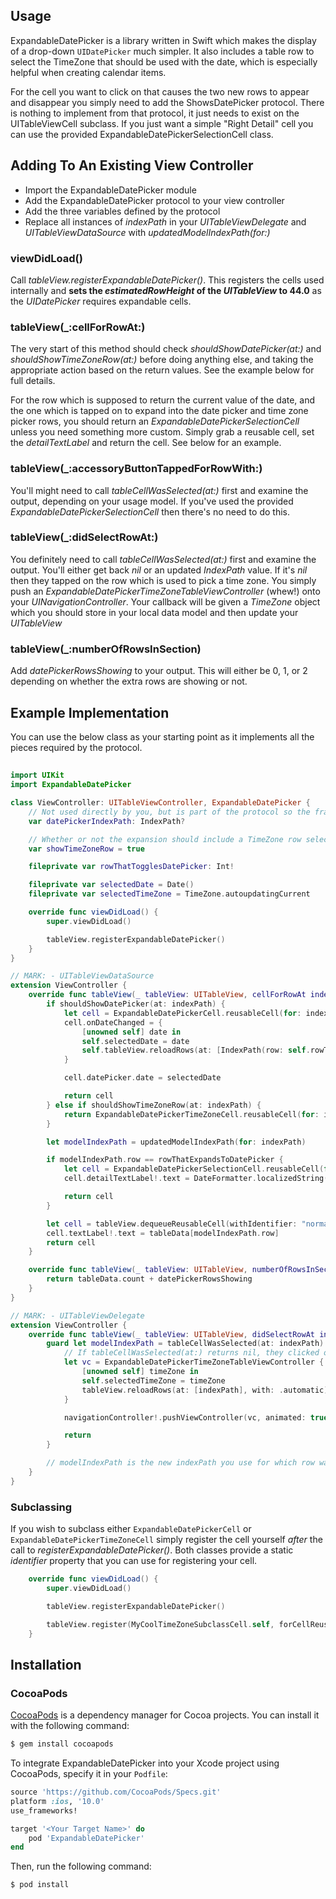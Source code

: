 ## Usage

ExpandableDatePicker is a library written in Swift which makes the display of a drop-down `UIDatePicker` much simpler.  It also includes
a table row to select the TimeZone that should be used with the date, which is especially helpful when creating calendar items.

For the cell you want to click on that causes the two new rows to appear and disappear you simply need to add the ShowsDatePicker protocol.
There is nothing to implement from that protocol, it just needs to exist on the UITableViewCell subclass.  If you just want a simple "Right Detail" 
cell you can use the provided ExpandableDatePickerSelectionCell class.

## Adding To An Existing View Controller

* Import the ExpandableDatePicker module
* Add the ExpandableDatePicker protocol to your view controller
* Add the three variables defined by the protocol
* Replace all instances of *indexPath* in your *UITableViewDelegate* and *UITableViewDataSource* with *updatedModelIndexPath(for:)*

### viewDidLoad()

Call *tableView.registerExpandableDatePicker()*.  This registers the cells used internally and **sets the *estimatedRowHeight* of the *UITableView* to 44.0** as the *UIDatePicker* requires expandable cells.

### tableView(_:cellForRowAt:)
 
The very start of this method should check *shouldShowDatePicker(at:)* and *shouldShowTimeZoneRow(at:)* before doing anything else, and taking the appropriate action based on the return values.  See the example below for full details.

For the row which is supposed to return the current value of the date, and the one which is tapped on to expand into the date picker and time zone picker rows, you should return an *ExpandableDatePickerSelectionCell* unless you need something more custom.  Simply grab a reusable cell, set the *detailTextLabel* and return the cell.  See below for an example.

### tableView(_:accessoryButtonTappedForRowWith:)

You'll might need to call *tableCellWasSelected(at:)* first and examine the output, depending on your usage model. If you've used the provided *ExpandableDatePickerSelectionCell* then there's no need to do this.

### tableView(_:didSelectRowAt:)

You definitely need to call *tableCellWasSelected(at:)* first and examine the output.  You'll either get back *nil* or an updated *IndexPath* value.  If it's *nil* then they tapped on the row which is used to pick a time zone.  You simply push an *ExpandableDatePickerTimeZoneTableViewController* (whew!) onto your *UINavigationController*.  Your callback will be given a *TimeZone* object which you should store in your local data model and then update your *UITableView*

### tableView(_:numberOfRowsInSection)

Add *datePickerRowsShowing* to your output.  This will either be 0, 1, or 2 depending on whether the extra rows are showing or not.
## Example Implementation
You can use the below class as your starting point as it implements all the pieces required by the protocol.

##
```swift
import UIKit
import ExpandableDatePicker

class ViewController: UITableViewController, ExpandableDatePicker {
    // Not used directly by you, but is part of the protocol so the framework can use it.
    var datePickerIndexPath: IndexPath?

    // Whether or not the expansion should include a TimeZone row selector.
    var showTimeZoneRow = true

    fileprivate var rowThatTogglesDatePicker: Int!

    fileprivate var selectedDate = Date()
    fileprivate var selectedTimeZone = TimeZone.autoupdatingCurrent

    override func viewDidLoad() {
        super.viewDidLoad()

        tableView.registerExpandableDatePicker()
    }
}

// MARK: - UITableViewDataSource
extension ViewController {
    override func tableView(_ tableView: UITableView, cellForRowAt indexPath: IndexPath) -> UITableViewCell {
        if shouldShowDatePicker(at: indexPath) {
            let cell = ExpandableDatePickerCell.reusableCell(for: indexPath, in: tableView)
            cell.onDateChanged = {
                [unowned self] date in
                self.selectedDate = date
                self.tableView.reloadRows(at: [IndexPath(row: self.rowThatTogglesDatePicker, section: indexPath.section)], with: .automatic)
            }

            cell.datePicker.date = selectedDate

            return cell
        } else if shouldShowTimeZoneRow(at: indexPath) {
            return ExpandableDatePickerTimeZoneCell.reusableCell(for: indexPath, in: tableView, timeZone: selectedTimeZone)
        }

        let modelIndexPath = updatedModelIndexPath(for: indexPath)

        if modelIndexPath.row == rowThatExpandsToDatePicker {
            let cell = ExpandableDatePickerSelectionCell.reusableCell(for: indexPath, in: tableView)
            cell.detailTextLabel!.text = DateFormatter.localizedString(from: selectedDate, dateStyle: .short, timeStyle: .none)

            return cell
        }

        let cell = tableView.dequeueReusableCell(withIdentifier: "normal", for: indexPath)
        cell.textLabel!.text = tableData[modelIndexPath.row]
        return cell
    }

    override func tableView(_ tableView: UITableView, numberOfRowsInSection section: Int) -> Int {
        return tableData.count + datePickerRowsShowing
    }
}

// MARK: - UITableViewDelegate
extension ViewController {
    override func tableView(_ tableView: UITableView, didSelectRowAt indexPath: IndexPath) {
        guard let modelIndexPath = tableCellWasSelected(at: indexPath) else {
            // If tableCellWasSelected(at:) returns nil, they clicked on the time zone selector row.
            let vc = ExpandableDatePickerTimeZoneTableViewController {
                [unowned self] timeZone in
                self.selectedTimeZone = timeZone
                tableView.reloadRows(at: [indexPath], with: .automatic)
            }

            navigationController!.pushViewController(vc, animated: true)

            return
        }

        // modelIndexPath is the new indexPath you use for which row was selected.
    }
}

```

### Subclassing

If you wish to subclass either `ExpandableDatePickerCell` or `ExpandableDatePickerTimeZoneCell` simply register the cell yourself _after_ the
call to *registerExpandableDatePicker()*.  Both classes provide a static _identifier_ property that you can use for registering your cell.  

```swift
    override func viewDidLoad() {
        super.viewDidLoad()

        tableView.registerExpandableDatePicker()

        tableView.register(MyCoolTimeZoneSubclassCell.self, forCellReuseIdentifier: ExpandableDatePickerTimeZoneCell.identifier)
    }
```

## Installation

### CocoaPods

[CocoaPods](http://cocoapods.org) is a dependency manager for Cocoa projects. You can install it with the following command:

```bash
$ gem install cocoapods
```

To integrate ExpandableDatePicker into your Xcode project using CocoaPods, specify it in your `Podfile`:

```ruby
source 'https://github.com/CocoaPods/Specs.git'
platform :ios, '10.0'
use_frameworks!

target '<Your Target Name>' do
    pod 'ExpandableDatePicker'
end
```

Then, run the following command:

```bash
$ pod install
```
